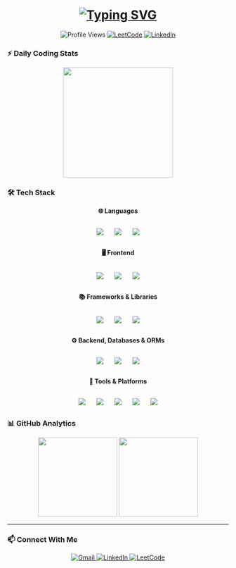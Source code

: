 <h1 align="center">
  <a href="https://git.io/typing-svg">
    <img src="https://readme-typing-svg.demolab.com?font=Fira+Code&weight=600&size=30&duration=4000&pause=1000&color=22D3EE&center=true&vCenter=true&width=600&lines=%F0%9F%91%8B+Hello+World!+I'm+Ajay+Prasath;%F0%9F%9A%80+Full-Stack+Developer;%F0%9F%92%BB+Code+Enthusiast;%F0%9F%A7%A0+Problem+Solver;%E2%9C%A8+From+India" alt="Typing SVG" />
  </a>
</h1>

<p align="center">
  <img src="https://komarev.com/ghpvc/?username=ajay20050412&label=Profile%20Views&color=0e75b6&style=flat" alt="Profile Views" /> 
  <a href="https://leetcode.com/ajayprasath2005/"><img src="https://img.shields.io/badge/LeetCode-000000?style=flat&logo=LeetCode&logoColor=#d16c06" alt="LeetCode"/></a>
  <a href="https://linkedin.com/in/ajay-prasath-4b76872b1"><img src="https://img.shields.io/badge/LinkedIn-0077B5?style=flat&logo=linkedin&logoColor=white" alt="LinkedIn"/></a>
</p>

### ⚡ **Daily Coding Stats**
<p align="center">
  <img src="https://streak-stats.demolab.com?user=ajay20050412&theme=react&border_radius=10&date_format=M%20j%5B%2C%20Y%5D&fire=FF0000&ring=52DD7C&currStreakLabel=52DD7C" height="250"/>
</p>

### 🛠️ **Tech Stack**

<div align="center">

**🌐 Languages**  
<div style="display: flex; justify-content: center; flex-wrap: wrap; gap: 25px; margin: 30px 0;">

  <img src="https://img.shields.io/badge/C++-00599C?style=for-the-badge&logo=c%2B%2B&logoColor=white&labelColor=004482" />

  <img src="https://img.shields.io/badge/Java-ED8B00?style=for-the-badge&logo=openjdk&logoColor=white&labelColor=5382a1" />
  <img src="https://img.shields.io/badge/JavaScript-F7DF1E?style=for-the-badge&logo=javascript&logoColor=black&labelColor=f0db4f" />
</div>

**🖥️ Frontend**  
<div style="display: flex; justify-content: center; flex-wrap: wrap; gap: 25px; margin: 30px 0;">
  <img src="https://img.shields.io/badge/HTML5-E34F26?style=for-the-badge&logo=html5&logoColor=white&labelColor=e44d26" />
  <img src="https://img.shields.io/badge/CSS3-1572B6?style=for-the-badge&logo=css3&logoColor=white&labelColor=2965f1" />
  <img src="https://img.shields.io/badge/Tailwind_CSS-38B2AC?style=for-the-badge&logo=tailwind-css&logoColor=white&labelColor=0ea5e9" />
</div>

**📚 Frameworks & Libraries**  
<div style="display: flex; justify-content: center; flex-wrap: wrap; gap: 25px; margin: 30px 0;">
  <img src="https://img.shields.io/badge/React-20232A?style=for-the-badge&logo=react&logoColor=61DAFB&labelColor=282c34" />
  <img src="https://img.shields.io/badge/React_Native-20232A?style=for-the-badge&logo=react&logoColor=61DAFB&labelColor=282c34" />
  <img src="https://img.shields.io/badge/Electron-47848F?style=for-the-badge&logo=electron&logoColor=9FEAF9&labelColor=2B2E3A" />
</div>

**⚙️ Backend, Databases & ORMs**  
<div style="display: flex; justify-content: center; flex-wrap: wrap; gap: 25px; margin: 30px 0;">
  <img src="https://img.shields.io/badge/Node.js-339933?style=for-the-badge&logo=nodedotjs&logoColor=white&labelColor=43853D" />
  <img src="https://img.shields.io/badge/MongoDB-47A248?style=for-the-badge&logo=mongodb&logoColor=white&labelColor=4EA94B" />
  <img src="https://img.shields.io/badge/Express.js-000000?style=for-the-badge&logo=express&logoColor=white" />
</div>

**🔧 Tools & Platforms**  
<div style="display: flex; justify-content: center; flex-wrap: wrap; gap: 25px; margin: 30px 0;">
  <img src="https://img.shields.io/badge/Git-F05032?style=for-the-badge&logo=git&logoColor=white&labelColor=dd4c35" />
  <img src="https://img.shields.io/badge/GitHub-181717?style=for-the-badge&logo=github&logoColor=white&labelColor=0d1117" />
  <img src="https://img.shields.io/badge/VS_Code-007ACC?style=for-the-badge&logo=visual-studio-code&logoColor=white" />
  <img src="https://img.shields.io/badge/Postman-FF6C37?style=for-the-badge&logo=postman&logoColor=white" />
  <img src="https://img.shields.io/badge/npm-CB3837?style=for-the-badge&logo=npm&logoColor=white" />
</div>

</div>

<!--
[### 🌟 **Featured Projects**

<div align="center">

[![PC Controller Receiver](https://github-readme-stats.vercel.app/api/pin/?username=ajay20050412&repo=Pc_Controle_Reciver&theme=react)](https://github.com/ajay20050412/Pc_Controle_Reciver)
[![PC Remote](https://github-readme-stats.vercel.app/api/pin/?username=ajay20050412&repo=Cs-Department&theme=react)](https://github.com/ajay20050412/Pc_Remote)

</div>](url)

-->



### 📊 **GitHub Analytics**

<div align="center">
  <img height="180" src="https://github-readme-stats.vercel.app/api?username=ajay20050412&show_icons=true&theme=react&include_all_commits=true&count_private=true&hide_border=true"/>
  <img height="180" src="https://github-readme-stats.vercel.app/api/top-langs/?username=ajay20050412&layout=compact&theme=react&langs_count=8&hide_border=true"/>
</div>

---


### 📫 **Connect With Me**

<p align="center">
  <a href="mailto:Ajayprasath20050412@gmail.com">
    <img src="https://img.shields.io/badge/Gmail-D14836?style=for-the-badge&logo=gmail&logoColor=white&labelColor=black" alt="Gmail"/>
  </a>
  <a href="https://linkedin.com/in/ajay-prasath-4b76872b1">
    <img src="https://img.shields.io/badge/LinkedIn-0077B5?style=for-the-badge&logo=linkedin&logoColor=white&labelColor=black" alt="LinkedIn"/>
  </a>
  <a href="https://leetcode.com/ajayprasath2005/">
    <img src="https://img.shields.io/badge/-LeetCode-FFA116?style=for-the-badge&logo=LeetCode&logoColor=black&labelColor=black" alt="LeetCode"/>
  </a>
</p>


